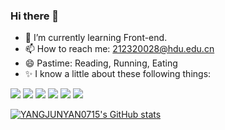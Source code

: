 ### Hi there 👋

- 🌱 I’m currently learning Front-end.
- 📫 How to reach me: 212320028@hdu.edu.cn
- 😄 Pastime: Reading, Running, Eating
- ✨ I know a little about these following things:

![](https://img.shields.io/badge/JavaScript-gray?style=flat&logo=javascript)
![](https://img.shields.io/badge/Vue.js-gray?style=flat&logo=vue.js)
![](https://img.shields.io/badge/Python-gray?style=flat&logo=python)
![](https://img.shields.io/badge/Java-gray?style=flat&logo=java)
![](https://img.shields.io/badge/SpringBoot-gray?style=flat&logo=springboot)
![](https://img.shields.io/badge/Git-gray?style=flat&logo=git)

[![YANGJUNYAN0715's GitHub stats](https://github-readme-stats.vercel.app/api?username=YANGJUNYAN0715&show_icons=true&theme=tokyonight&bg_color=0,1a1b27,282f82)](https://github.com/anuraghazra/github-readme-stats)

